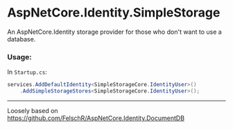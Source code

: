 # AspNetCore.Identity.SimpleStorage

An AspNetCore.Identity storage provider for those who don't want to use a database.

### Usage:
In `Startup.cs`:
```c#
services.AddDefaultIdentity<SimpleStorageCore.IdentityUser>()
	.AddSimpleStorageStores<SimpleStorageCore.IdentityUser>();
```
---
Loosely based on https://github.com/FelschR/AspNetCore.Identity.DocumentDB